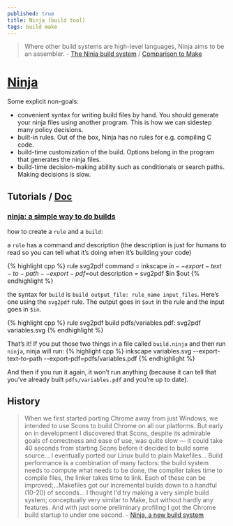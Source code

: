 ```yaml
---
published: true
title: Ninja (build tool)
tags: build make
---
```

> Where other build systems are high-level languages, Ninja aims to be an assembler. - [The Ninja build system](https://ninja-build.org/manual.html) / [Comparison to Make](https://ninja-build.org/manual.html#_comparison_to_make)

# [Ninja](https://github.com/ninja-build/ninja)
Some explicit non-goals:
- convenient syntax for writing build files by hand. You should generate your ninja files using another program. This is how we can sidestep many policy decisions.
- built-in rules. Out of the box, Ninja has no rules for e.g. compiling C code.
- build-time customization of the build. Options belong in the program that generates the ninja files.
- build-time decision-making ability such as conditionals or search paths. Making decisions is slow.

## Tutorials / [Doc](https://ninja-build.org/manual.html)
### [ninja: a simple way to do builds](https://jvns.ca/blog/2020/10/26/ninja--a-simple-way-to-do-builds/)

how to create a `rule` and a `build`:

a `rule` has a command and description (the description is just for humans to read so you can tell what it’s doing when it’s building your code)

{% highlight cpp %}
rule svg2pdf
  command = inkscape $in --export-text-to-path --export-pdf=$out
  description = svg2pdf $in $out
{% endhighlight %}

the syntax for `build` is `build output_file: rule_name input_files`. Here’s one using the `svg2pdf` rule. The output goes in `$out` in the rule and the input goes in `$in`.

{% highlight cpp %}
rule svg2pdf
build pdfs/variables.pdf: svg2pdf variables.svg
{% endhighlight %}

That’s it! If you put those two things in a file called `build.ninja` and then run `ninja`, ninja will run:
{% highlight cpp %}
inkscape variables.svg --export-text-to-path --export-pdf=pdfs/variables.pdf
{% endhighlight %}

And then if you run it again, it won’t run anything (because it can tell that you’ve already built `pdfs/variables.pdf` and you’re up to date).

## History

> When we first started porting Chrome away from just Windows, we intended to use Scons to build Chrome on all our platforms. But early on in development I discovered that Scons, despite its admirable goals of correctness and ease of use, was quite slow — it could take 40 seconds from starting Scons before it decided to build some source... I eventually ported our Linux build to plain Makefiles... Build performance is a combination of many factors: the build system needs to compute what needs to be done, the compiler takes time to compile files, the linker takes time to link. Each of these can be improved;...Makefiles got our incremental builds down to a handful (10-20) of seconds... I thought I'd try making a very simple build system; conceptually very similar to Make, but without hardly any features. And with just some preliminary profiling I got the Chrome build startup to under one second. - [Ninja, a new build system](http://neugierig.org/software/chromium/notes/2011/02/ninja.html)
